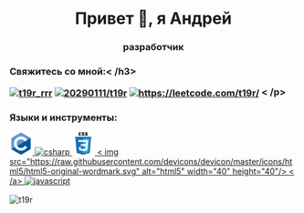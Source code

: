 <h1 align="center">Привет 👋, я Андрей</h1>
<h3 align="center">разработчик</h3>

<h3 align="left">Свяжитесь со мной:< /h3>
<p align="left">
<a href="https://twitter.com/t19r_rrr" target="blank"><img align="center" src="https://raw.githubusercontent. com/rahuldkjain/github-profile-readme-generator/master/src/images/icons/Social/twitter.svg" alt="t19r_rrr" height="30" width="40" /></a>
<a href ="https://stackoverflow.com/users/20290111/t19r" target="blank"><img align="center" src="https://raw.githubusercontent.com/rahuldkjain/github-profile-readme- генератор/мастер/src/images/icons/Social/stack-overflow.svg" alt="20290111/t19r" height="30" width="40" /></a>
<a href="https:// www.leetcode.com/https://leetcode.com/t19r/" target="blank"><img align="center" src="https://raw.githubusercontent.com/rahuldkjain/github-profile-readme -generator/master/src/images/icons/Social/leet-code.svg" alt="https://leetcode.com/t19r/" height="30" width="40" /></a>
< /p>

<h3 align="left">Языки и инструменты:</h3>
<p align="left"> <a href="https://www.cprogramming.com/" target="_blank" rel= "noreferrer"> <img src="https://raw.githubusercontent.com/devicons/devicon/master/icons/c/c-original.svg" alt="c" width="40" height="40" /> </a> <a href="https://www.w3schools.com/cs/" target="_blank" rel="noreferrer"> <img src="https://raw.githubusercontent.com/ devicons/devicon/master/icons/csharp/csharp-original.svg" alt="csharp" width="40" height="40"/> </a> <a href="https://www.w3schools. com/css/" target="_blank" rel="noreferrer"> <img src="https://raw.githubusercontent.com/devicons/devicon/master/icons/css3/css3-original-wordmark.svg" alt ="css3" width="40" height="40"/> </a> <a href="https://www.w3.org/html/" target="_blank" rel="noreferrer"> < img src="https://raw.githubusercontent.com/devicons/devicon/master/icons/html5/html5-original-wordmark.svg" alt="html5" width="40" height="40"/> < /a> <a href="https://developer.mozilla.org/en-US/docs/Web/JavaScript" target="_blank" rel="noreferrer"> <img src="https://raw.githubusercontent.com/devicons/devicon/master/icons/javascript/javascript- original.svg" alt="javascript" width="40" height="40"/> </a> </p>

<p> <img align="center" src="https://github- readme-stats.vercel.app/api?username=t19r&show_icons=true&locale=en" alt="t19r" /></p>
